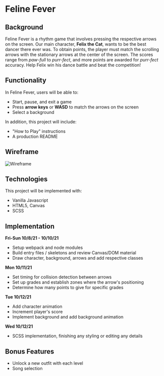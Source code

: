 # Feline Fever

## Background

Feline Fever is a rhythm game that involves pressing the respective arrows on the screen. Our main character, **Felix the Cat**, wants to be the best dancer there ever was. To obtain points, the player must match the scrolling arrows with the stationary arrows at the center of the screen. The scores range from *paw-full* to *purr-fect*, and more points are awarded for *purr-fect* accuracy. Help Felix win his dance battle and beat the competition!

## Functionality

In Feline Fever, users will be able to:

- Start, pause, and exit a game
- Press **arrow keys** or **WASD** to match the arrows on the screen
- Select a background

In addition, this project will include:

- "How to Play" instructions
- A production README

## Wireframe

![Wireframe](https://user-images.githubusercontent.com/78716708/136467909-075d46b3-f6ac-44db-93e6-81e94bc114a6.png)

## Technologies

This project will be implemented with:

- Vanilla Javascript
- HTML5, Canvas
- SCSS

## Implementation

**Fri-Sun 10/8/21 - 10/10/21**
- Setup webpack and node modules
- Build entry files / skeletons and review Canvas/DOM material
- Draw character, background, arrows and add respective classes

**Mon 10/11/21**
- Set timing for collision detection between arrows
- Set up grades and establish zones where the arrow's positioning 
- Determine how many points to give for specific grades

**Tue 10/12/21**
- Add character animation
- Increment player's score
- Implement background and add background animation

**Wed 10/12/21**
- SCSS implementation, finishing any styling or editing any details

## Bonus Features

- Unlock a new outfit with each level
- Song selection

